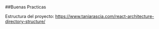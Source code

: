 ##Buenas Practicas 

Estructura del proyecto: https://www.taniarascia.com/react-architecture-directory-structure/